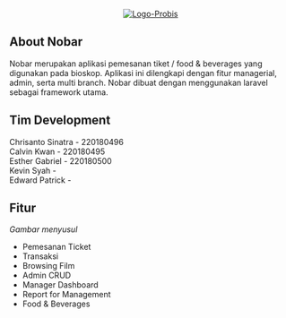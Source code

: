 <p align="center">
<a href="https://mhs.sib.stts.edu/k4nobar/" target="_blank"><img src="https://i.ibb.co/48rpZhN/Logo-Probis.png" alt="Logo-Probis" border="0"></a>
</p>

## About Nobar

Nobar merupakan aplikasi pemesanan tiket / food & beverages yang digunakan pada bioskop. Aplikasi ini dilengkapi dengan fitur managerial, admin, serta multi branch. Nobar dibuat dengan menggunakan laravel sebagai framework utama.

## Tim Development
Chrisanto Sinatra - 220180496 <br> 
Calvin Kwan - 220180495 <br>
Esther Gabriel - 220180500 <br>
Kevin Syah - <br>
Edward Patrick -  <br>

## Fitur
<i>Gambar menyusul</i>
- Pemesanan Ticket
- Transaksi
- Browsing Film
- Admin CRUD
- Manager Dashboard
- Report for Management
- Food & Beverages
